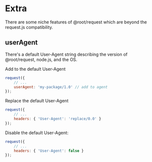 # Extra

There are some niche features of @root/request which are beyond the request.js
compatibility.

## userAgent

There's a default User-Agent string describing the version of @root/request, node.js, and the OS.

Add to the default User-Agent

```js
request({
    // ...
    userAgent: 'my-package/1.0' // add to agent
});
```

Replace the default User-Agent

```js
request({
    // ...
    headers: { 'User-Agent': 'replace/0.0' }
});
```

Disable the default User-Agent:

```js
request({
    // ...
    headers: { 'User-Agent': false }
});
```
